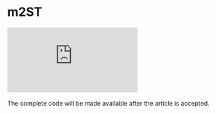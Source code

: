 # m2ST

![image](https://github.com/BBKing49/m2ST/blob/main/img/%E6%A1%86%E6%9E%B6%E5%9B%BE.pdf)

The complete code will be made available after the article is accepted.
